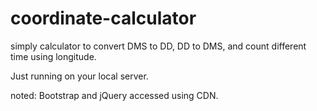 # coordinate-calculator
simply calculator to convert DMS to DD, DD to DMS, and count different time using longitude.

Just running on your local server.

noted:
Bootstrap and jQuery accessed using CDN.
